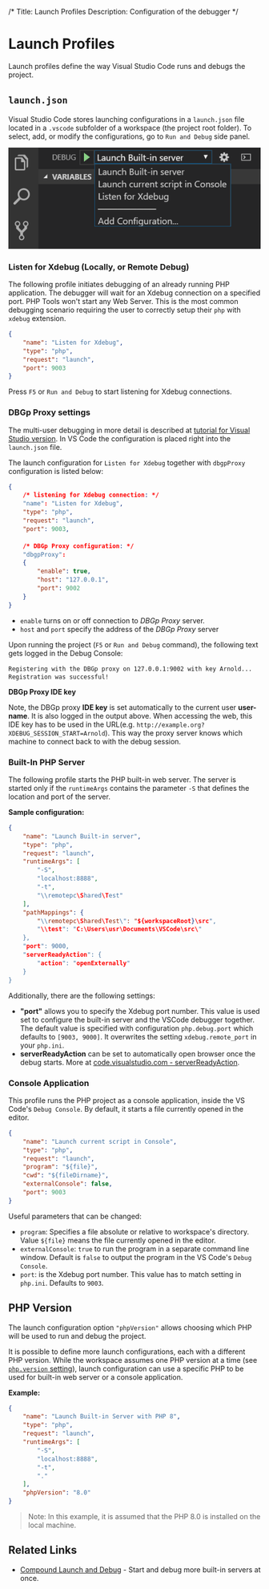 /*
Title: Launch Profiles
Description: Configuration of the debugger
*/

# Launch Profiles

Launch profiles define the way Visual Studio Code runs and debugs the project.

## `launch.json`

Visual Studio Code stores launching configurations in a `launch.json` file located in a `.vscode` subfolder of a workspace (the project root folder). To select, add, or modify the configurations, go to `Run and Debug` side panel.

![Launch profile selection](../imgs/launch-profile.png)

### Listen for Xdebug (Locally, or Remote Debug)

The following profile initiates debugging of an already running PHP application. The debugger will wait for an Xdebug connection on a specified port. PHP Tools won't start any Web Server. This is the most common debugging scenario requiring the user to correctly setup their `php` with `xdebug` extension.

```json
{
    "name": "Listen for Xdebug",
    "type": "php",
    "request": "launch",
    "port": 9003
}
```

Press `F5` or `Run and Debug` to start listening for Xdebug connections.

### DBGp Proxy settings

The multi-user debugging in more detail is described at [tutorial for Visual Studio version](https://docs.devsense.com/vs/debugging/multi-user). In VS Code the configuration is placed right into the `launch.json` file.

The launch configuration for `Listen for Xdebug` together with `dbgpProxy` configuration is listed below:

```json
{
    /* listening for Xdebug connection: */
    "name": "Listen for Xdebug",
    "type": "php",
    "request": "launch",
    "port": 9003,

    /* DBGp Proxy configuration: */
    "dbgpProxy":
    {
        "enable": true,
        "host": "127.0.0.1",
        "port": 9002
    }
}
```

- `enable` turns on or off connection to *DBGp Proxy* server.
- `host` and `port` specify the address of the *DBGp Proxy* server

Upon running the project (`F5` or `Run and Debug` command), the following text gets logged in the Debug Console:

```
Registering with the DBGp proxy on 127.0.0.1:9002 with key Arnold...
Registration was successful!
```

**DBGp Proxy IDE key**

Note, the DBGp proxy **IDE key** is set automatically to the current user **user-name**. It is also logged in the output above. When accessing the web, this IDE key has to be used in the URL(e.g. `http://example.org?XDEBUG_SESSION_START=Arnold`). This way the proxy server knows which machine to connect back to with the debug session.

### Built-In PHP Server

The following profile starts the PHP built-in web server. The server is started only if the `runtimeArgs` contains the parameter `-S` that defines the location and port of the server.

**Sample configuration:**

```json
{
    "name": "Launch Built-in server",
    "type": "php",
    "request": "launch",
    "runtimeArgs": [
        "-S",
        "localhost:8888",
        "-t",
        "\\remotepc\Shared\Test"
    ],
    "pathMappings": {
        "\\remotepc\Shared\Test\": "${workspaceRoot}\src",
        "\\test": "C:\Users\usr\Documents\VSCode\src\"
    },
    "port": 9000,
    "serverReadyAction": {
        "action": "openExternally"
    }
}
```

Additionally, there are the following settings:

- **"port"** allows you to specify the Xdebug port number. This value is used set to configure the built-in server and the VSCode debugger together. The default value is specified with configuration `php.debug.port` which defaults to `[9003, 9000]`. It overwrites the setting `xdebug.remote_port` in your `php.ini`.
- **serverReadyAction** can be set to automatically open browser once the debug starts. More at [code.visualstudio.com - serverReadyAction](https://code.visualstudio.com/docs/editor/debugging#_automatically-open-a-uri-when-debugging-a-server-program).

### Console Application

This profile runs the PHP project as a console application, inside the VS Code's `Debug Console`. By default, it starts a file currently opened in the editor.

```json
{
    "name": "Launch current script in Console",
    "type": "php",
    "request": "launch",
    "program": "${file}",
    "cwd": "${fileDirname}",
    "externalConsole": false,
    "port": 9003
}
```

Useful parameters that can be changed:

- `program`: Specifies a file absolute or relative to workspace's directory. Value `${file}` means the file currently opened in the editor.
- `externalConsole`: `true` to run the program in a separate command line window. Default is `false` to output the program in the VS Code's `Debug Console`.
- `port`: is the Xdebug port number. This value has to match setting in     `php.ini`. Defaults to `9003`.

## PHP Version

The launch configuration option `"phpVersion"` allows choosing which PHP will be used to run and debug the project.

It is possible to define more launch configurations, each with a different PHP version. While the workspace assumes one PHP version at a time (see [`php.version` setting](https://docs.devsense.com/vscode/editor/php-version-select)), launch configuration can use a specific PHP to be used for built-in web server or a console application.

**Example:**

```json
{
    "name": "Launch Built-in Server with PHP 8",
    "type": "php",
    "request": "launch",
    "runtimeArgs": [
        "-S",
        "localhost:8888",
        "-t",
        "."
    ],
    "phpVersion": "8.0"
}
```

> Note: In this example, it is assumed that the PHP 8.0 is installed on the local machine.

## Related Links

- [Compound Launch and Debug](https://blog.devsense.com/2021/compound-launch-vs-code-php) - Start and debug more built-in servers at once.
